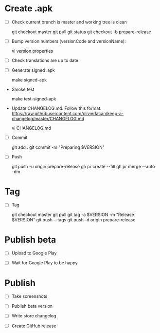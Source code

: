 # Create .apk

- [ ] Check current branch is master and working tree is clean

    git checkout master
    git pull
    git status
    git checkout -b prepare-release

- [ ] Bump version numbers (versionCode and versionName):

    vi version.properties

- [ ] Check translations are up to date

- [ ] Generate signed .apk

    make signed-apk

- Smoke test

    make test-signed-apk

- Update CHANGELOG.md. Follow this format: <https://raw.githubusercontent.com/olivierlacan/keep-a-changelog/master/CHANGELOG.md>

    vi CHANGELOG.md

- [ ] Commit

    git add .
    git commit -m "Preparing $VERSION"

- [ ] Push

    git push -u origin prepare-release
    gh pr create --fill
    gh pr merge --auto -dm

# Tag

- [ ] Tag

    git checkout master
    git pull
    git tag -a $VERSION -m "Release $VERSION"
    git push --tags
    git push -d origin prepare-release

# Publish beta

- [ ] Upload to Google Play

- [ ] Wait for Google Play to be happy

# Publish

- [ ] Take screenshots

- [ ] Publish beta version

- [ ] Write store changelog

- [ ] Create GitHub release
